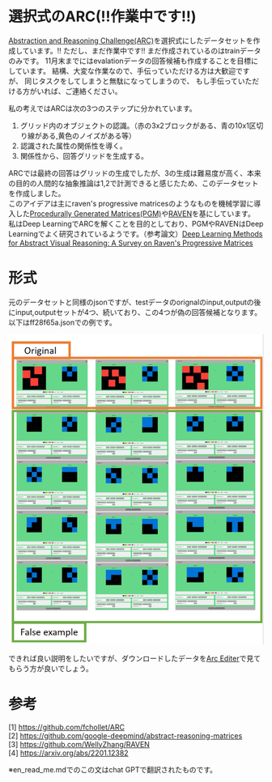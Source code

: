 # 選択式のARC(!!作業中です!!)

[Abstraction and Reasoning Challenge(ARC)](https://github.com/fchollet/ARC)を選択式にしたデータセットを作成しています。!!
ただし、まだ作業中です!!
まだ作成されているのはtrainデータのみです。
11月末までにはevalationデータの回答候補も作成することを目標にしています。
結構、大変な作業なので、手伝っていただける方は大歓迎ですが、
同じタスクをしてしまうと無駄になってしまうので、
もし手伝っていただける方がいれば、ご連絡ください。

私の考えではARCは次の3つのステップに分かれています。

1. グリッド内のオブジェクトの認識。（赤の3x2ブロックがある、青の10x1区切り線がある,黄色のノイズがある等）
2. 認識された属性の関係性を導く。
3. 関係性から、回答グリッドを生成する。 

ARCでは最終の回答はグリッドの生成でしたが、3の生成は難易度が高く、本来の目的の人間的な抽象推論は1,2で計測できると感じたため、このデータセットを作成しました。  
このアイデアは主にraven's progressive matricesのようなものを機械学習に導入した[Procedurally Generated Matrices(PGM)](https://github.com/google-deepmind/abstract-reasoning-matrices)や[RAVEN](https://github.com/WellyZhang/RAVEN)を基にしています。
私はDeep LearningでARCを解くことを目的としており、PGMやRAVENはDeep Learningでよく研究されているようです。（参考論文）[Deep Learning Methods for Abstract Visual Reasoning: A Survey on Raven's Progressive Matrices](https://arxiv.org/abs/2201.12382)


# 形式

元のデータセットと同様のjsonですが、testデータのorignalのinput,outputの後にinput,outputセットが4つ、続いており、この4つが偽の回答候補となります。
以下はff28f65a.jsonでの例です。

![image](add_image_desc.png)

できれば良い説明をしたいですが、ダウンロードしたデータを[Arc Editer](https://arc-editor.lab42.global/editor)で見てもらう方が良いでしょう。

# 参考

[1] https://github.com/fchollet/ARC  
[2] https://github.com/google-deepmind/abstract-reasoning-matrices  
[3] https://github.com/WellyZhang/RAVEN  
[4] https://arxiv.org/abs/2201.12382

※en_read_me.mdでのこの文はchat GPTで翻訳されたものです。